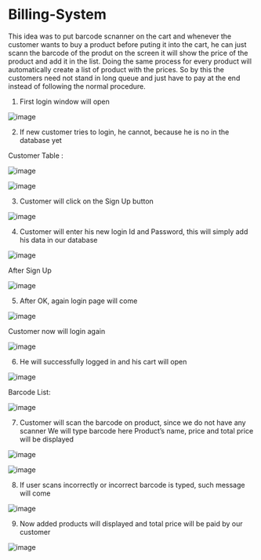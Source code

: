 # Billing-System

This idea was to put barcode scnanner on the cart and whenever the customer wants to buy a product before puting it into the cart, he can just scann the barcode of the produt on the screen it will show the price of the product and add it in the list. Doing the same process for every product will automatically create a list of product with the prices. So by this the customers need not stand in long queue and just have to pay at the end instead of following the normal procedure.

1. First login window will open

![image](https://user-images.githubusercontent.com/82522478/115962456-248ef680-a539-11eb-84ff-b1f149e337c0.png)

2. If new customer tries to login, he cannot, because he is no in the database yet

Customer Table :

![image](https://user-images.githubusercontent.com/82522478/115962498-54d69500-a539-11eb-8a7b-ce5b656ae012.png)

![image](https://user-images.githubusercontent.com/82522478/115962502-599b4900-a539-11eb-9f87-eca3e4926498.png)

3. Customer will click on the Sign Up button

![image](https://user-images.githubusercontent.com/82522478/115962537-7b94cb80-a539-11eb-815f-e18c55d8c482.png)

4. Customer will enter his new login Id and Password,  this will simply add his data in our database

![image](https://user-images.githubusercontent.com/82522478/115962544-864f6080-a539-11eb-860d-9ef6a70fb304.png)

After Sign Up

![image](https://user-images.githubusercontent.com/82522478/115962549-8fd8c880-a539-11eb-833c-f41d92114297.png)

5. After OK, again login page will come

![image](https://user-images.githubusercontent.com/82522478/115962561-9d8e4e00-a539-11eb-952d-d8774dab667c.png)

Customer now will login again

![image](https://user-images.githubusercontent.com/82522478/115962570-ada62d80-a539-11eb-8ac4-50bdd4ddb3dc.png)

6. He will successfully  logged in and his cart will open

![image](https://user-images.githubusercontent.com/82522478/115962577-bd257680-a539-11eb-8d9a-a3dedb26dddb.png)

Barcode List:

![image](https://user-images.githubusercontent.com/82522478/115962585-c9113880-a539-11eb-9387-ffa8174b45c3.png)

7. Customer will scan the barcode on product, since we do not have any scanner
We will type barcode here
Product’s name, price and total price will be displayed

![image](https://user-images.githubusercontent.com/82522478/115962632-f3fb8c80-a539-11eb-9b41-2358a3afe4ad.png)

![image](https://user-images.githubusercontent.com/82522478/115962635-f958d700-a539-11eb-8d07-b88a7e63b7c2.png)

8. If user scans incorrectly or incorrect barcode is typed, such message will come

![image](https://user-images.githubusercontent.com/82522478/115962669-22796780-a53a-11eb-80bc-94c7a4fc8189.png)

9. Now added products will displayed and total price will be paid by our customer

![image](https://user-images.githubusercontent.com/82522478/115962687-3624ce00-a53a-11eb-8606-8a6bcbc6ae62.png)






